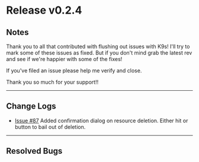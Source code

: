 # Release v0.2.4

## Notes

Thank you to all that contributed with flushing out issues with K9s! I'll try
to mark some of these issues as fixed. But if you don't mind grab the latest
rev and see if we're happier with some of the fixes!

If you've filed an issue please help me verify and close.

Thank you so much for your support!!

---

## Change Logs

+ [Issue #87](https://github.com/zloom/k9s/issues/87) Added confirmation dialog on
  resource deletion. Either hit <ESC> or <Cancel> button to bail out of deletion.

---

## Resolved Bugs
